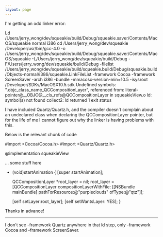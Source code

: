 ```yaml
---
layout: page
---
```


I'm getting an odd linker error:

    
Ld /Users/jerry_wong/dev/squeakie/build/Debug/squeakie.saver/Contents/MacOS/squeakie normal i386
    cd /Users/jerry_wong/dev/squeakie
    /Developer/usr/bin/gcc-4.0 -o /Users/jerry_wong/dev/squeakie/build/Debug/squeakie.saver/Contents/MacOS/squeakie -L/Users/jerry_wong/dev/squeakie/build/Debug -F/Users/jerry_wong/dev/squeakie/build/Debug -filelist /Users/jerry_wong/dev/squeakie/build/squeakie.build/Debug/squeakie.build/Objects-normal/i386/squeakie.LinkFileList -framework Cocoa -framework ScreenSaver -arch i386 -bundle -mmacosx-version-min=10.5 -isysroot /Developer/SDKs/MacOSX10.5.sdk
Undefined symbols:
  ".objc_class_name_QCCompositionLayer", referenced from:
      literal-pointer@__OBJC@__cls_refs@QCCompositionLayer in squeakieView.o
ld: symbol(s) not found
collect2: ld returned 1 exit status


I have included Quartz/Quartz.h, and the compiler doesn't complain about an undeclared class when declaring the QCCompositionLayer pointer, but for the life of me I cannot figure out why the linker is having problems with this.

Below is the relevant chunk of code

    
#import <Cocoa/Cocoa.h>
#import <Quartz/Quartz.h>

@implementation squeakieView

... some stuff here

- (void)startAnimation
{
    [super startAnimation];
	
	QCCompositionLayer		*root_layer = nil;
	root_layer = [QCCompositionLayer compositionLayerWithFile:
           [[NSBundle mainBundle] pathForResource:@"purpleclouds"
                                           ofType:@"qtz"]];
										   
	[self setLayer:root_layer];
	[self setWantsLayer: YES];
}


Thanks in advance!

----

I don't see     -framework Quartz anywhere in that     ld step, only     -framework Cocoa and     -framework ScreenSaver.
